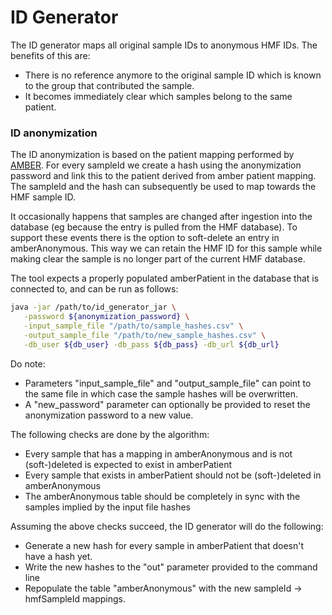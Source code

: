 # ID Generator

The ID generator maps all original sample IDs to anonymous HMF IDs. The benefits of this are:
 - There is no reference anymore to the original sample ID which is known to the group that contributed the sample.
 - It becomes immediately clear which samples belong to the same patient.
 
 ### ID anonymization
 
The ID anonymization is based on the patient mapping performed by [AMBER](../amber/README.md).
For every sampleId we create a hash using the anonymization password and link this to the patient derived from amber patient mapping.
The sampleId and the hash can subsequently be used to map towards the HMF sample ID.

It occasionally happens that samples are changed after ingestion into the database (eg because the entry is pulled from the HMF database).
To support these events there is the option to soft-delete an entry in amberAnonymous. This way we can retain the HMF ID for this sample 
while making clear the sample is no longer part of the current HMF database. 

The tool expects a properly populated amberPatient in the database that is connected to, and can be run as follows:
 ```bash
java -jar /path/to/id_generator_jar \
    -password ${anonymization_password} \
    -input_sample_file "/path/to/sample_hashes.csv" \
    -output_sample_file "/path/to/new_sample_hashes.csv" \
    -db_user ${db_user} -db_pass ${db_pass} -db_url ${db_url}
 ```

Do note:
 - Parameters "input_sample_file" and "output_sample_file" can point to the same file in which case the sample hashes will be overwritten.
 - A "new_password" parameter can optionally be provided to reset the anonymization password to a new value.  

The following checks are done by the algorithm:
 - Every sample that has a mapping in amberAnonymous and is not (soft-)deleted is expected to exist in amberPatient
 - Every sample that exists in amberPatient should not be (soft-)deleted in amberAnonymous
 - The amberAnonymous table should be completely in sync with the samples implied by the input file hashes 

Assuming the above checks succeed, the ID generator will do the following:
 - Generate a new hash for every sample in amberPatient that doesn't have a hash yet. 
 - Write the new hashes to the "out" parameter provided to the command line
 - Repopulate the table "amberAnonymous" with the new sampleId -> hmfSampleId mappings.


 
   